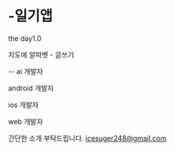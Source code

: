 # -일기앱
the day1.0

지도에 알파벳 - 글쓰기


--
ai 개발자

android 개발자

ios 개발자

web 개발자

 

간단한 소개 부탁드립니다.
icesuger248@gmail.com
